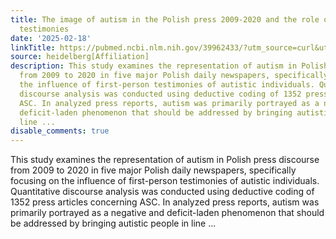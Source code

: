 ```yaml
---
title: The image of autism in the Polish press 2009-2020 and the role of first-person
  testimonies
date: '2025-02-18'
linkTitle: https://pubmed.ncbi.nlm.nih.gov/39962433/?utm_source=curl&utm_medium=rss&utm_campaign=pubmed-2&utm_content=1FakS-2QOkCT8HsMOQP1bCRQ4YzyumYOmxmF0moLsQ3dFB1E9V&fc=20220326224207&ff=20250218170842&v=2.18.0.post9+e462414
source: heidelberg[Affiliation]
description: This study examines the representation of autism in Polish press discourse
  from 2009 to 2020 in five major Polish daily newspapers, specifically focusing on
  the influence of first-person testimonies of autistic individuals. Quantitative
  discourse analysis was conducted using deductive coding of 1352 press articles concerning
  ASC. In analyzed press reports, autism was primarily portrayed as a negative and
  deficit-laden phenomenon that should be addressed by bringing autistic people in
  line ...
disable_comments: true
---
```

This study examines the representation of autism in Polish press discourse from 2009 to 2020 in five major Polish daily newspapers, specifically focusing on the influence of first-person testimonies of autistic individuals. Quantitative discourse analysis was conducted using deductive coding of 1352 press articles concerning ASC. In analyzed press reports, autism was primarily portrayed as a negative and deficit-laden phenomenon that should be addressed by bringing autistic people in line ...